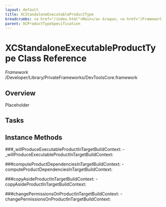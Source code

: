 ```yaml
---
layout: default
title: XCStandaloneExecutableProductType
breadcrumbs: <a href="/index.html">Main</a> &raquo; <a href="/Frameworks.html">Framework</a> &raquo; <a href="/Frameworks/DevToolsCore.html">DevToolsCore</a> &raquo; XCStandaloneExecutableProductType
parent: XCProductTypeSpecification 
---
```

# XCStandaloneExecutableProductType Class Reference

*Framework* /Developer/Library/PrivateFrameworks/DevToolsCore.framework

## Overview

Placeholder

## Tasks

## Instance Methods

<a name="-_willProduceExecutableProductInTargetBuildContext:"></a>
###_willProduceExecutableProductInTargetBuildContext:
    - _willProduceExecutableProductInTargetBuildContext:

<a name="-computeProductDependenciesInTargetBuildContext:"></a>
###computeProductDependenciesInTargetBuildContext:
    - computeProductDependenciesInTargetBuildContext:

<a name="-copyAsideProductInTargetBuildContext:"></a>
###copyAsideProductInTargetBuildContext:
    - copyAsideProductInTargetBuildContext:

<a name="-changePermissionsOnProductInTargetBuildContext:"></a>
###changePermissionsOnProductInTargetBuildContext:
    - changePermissionsOnProductInTargetBuildContext:


